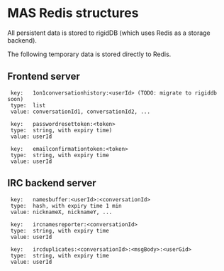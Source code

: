 
MAS Redis structures
====================

All persistent data is stored to rigidDB (which uses Redis as a storage backend).

The following temporary data is stored directly to Redis.

## Frontend server

```
 key:   1on1conversationhistory:<userId> (TODO: migrate to rigiddb soon)
 type:  list
 value: conversationId1, conversationId2, ...

 key:   passwordresettoken:<token>
 type:  string, with expiry time)
 value: userId

 key:   emailconfirmationtoken:<token>
 type:  string, with expiry time
 value: userId
```

## IRC backend server

```
 key:   namesbuffer:<userId>:<conversationId>
 type:  hash, with expiry time 1 min
 value: nicknameX, nicknameY, ...

 key:   ircnamesreporter:<conversationId>
 type:  string, with expiry time
 value: userId

 key:   ircduplicates:<conversationId>:<msgBody>:<userGid>
 type:  string, with expiry time
 value: userId
```
